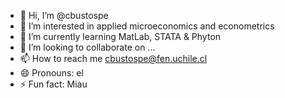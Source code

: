 - 👋 Hi, I’m @cbustospe
- 👀 I’m interested in applied microeconomics and econometrics
- 🌱 I’m currently learning MatLab, STATA & Phyton
- 💞️ I’m looking to collaborate on ...
- 📫 How to reach me cbustospe@fen.uchile.cl
- 😄 Pronouns: el
- ⚡ Fun fact: Miau

<!---
cbustospe/cbustospe is a ✨ special ✨ repository because its `README.md` (this file) appears on your GitHub profile.
You can click the Preview link to take a look at your changes.
--->
